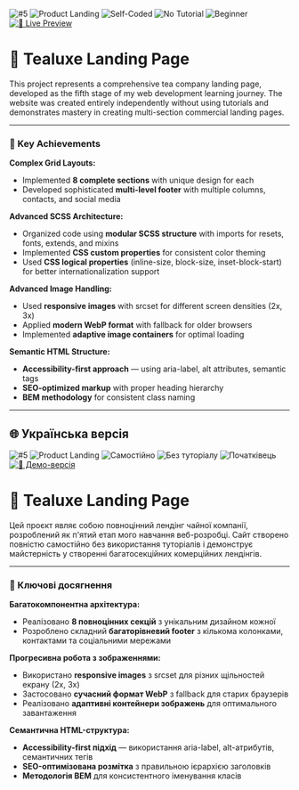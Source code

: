 ![#5](https://img.shields.io/badge/%235-blueviolet) ![Product Landing](https://img.shields.io/badge/Product%20Landing-9DB2BF?style=flat&logoColor=white) ![Self-Coded](https://img.shields.io/badge/Self--Coded-9B59B6?style=flat&logoColor=white) ![No Tutorial](https://img.shields.io/badge/No_Tutorial-E67E22?style=flat&logoColor=white) ![Beginner](https://img.shields.io/badge/Beginner-A8D5BA?style=flat&logoColor=white) [![🔗 Live Preview](https://img.shields.io/badge/🔗_Live_Preview-1f2d5a?style=flat&logoColor=white)](https://bonesmaster88.github.io/calm/calm)

# 🍃 Tealuxe Landing Page

This project represents a comprehensive tea company landing page, developed as the fifth stage of my web development learning journey. The website was created entirely independently without using tutorials and demonstrates mastery in creating multi-section commercial landing pages.

---
### 🎯 Key Achievements

**Complex Grid Layouts:**
- Implemented **8 complete sections** with unique design for each
- Developed sophisticated **multi-level footer** with multiple columns, contacts, and social media

**Advanced SCSS Architecture:**

- Organized code using **modular SCSS structure** with imports for resets, fonts, extends, and mixins
- Implemented **CSS custom properties** for consistent color theming
- Used **CSS logical properties** (inline-size, block-size, inset-block-start) for better internationalization support

**Advanced Image Handling:**

- Used **responsive images** with srcset for different screen densities (2x, 3x)
- Applied **modern WebP format** with fallback for older browsers
- Implemented **adaptive image containers** for optimal loading

**Semantic HTML Structure:** 

- **Accessibility-first approach** — using aria-label, alt attributes, semantic tags
- **SEO-optimized markup** with proper heading hierarchy
- **BEM methodology** for consistent class naming
---
  

## 🌐 Українська версія
![#5](https://img.shields.io/badge/%235-blueviolet) ![Product Landing](https://img.shields.io/badge/Product%20Landing-9DB2BF?style=flat&logoColor=white) ![Самостійно](https://img.shields.io/badge/Самостійно-9B59B6?style=flat&logoColor=white) ![Без туторіалу](https://img.shields.io/badge/Без_туторіалу-E67E22?style=flat&logoColor=white) ![Початківець](https://img.shields.io/badge/Початківець-A8D5BA?style=flat&logoColor=white)  [![🔗 Демо-версія](https://img.shields.io/badge/🔗_Демо_версія-1f2d5a?style=flat&logoColor=white)](https://bonesmaster88.github.io/calm/calm)

# 🍃 Tealuxe Landing Page

Цей проєкт являє собою повноцінний лендінг чайної компанії, розроблений як п'ятий етап мого навчання веб-розробці. Сайт створено повністю самостійно без використання туторіалів і демонструє майстерність у створенні багатосекційних комерційних лендінгів.

---
### 🎯  Ключові досягнення

**Багатокомпонентна архітектура:**
- Реалізовано **8 повноцінних секцій** з унікальним дизайном кожної
- Розроблено складний **багаторівневий footer** з кількома колонками, контактами та соціальними мережами

**Прогресивна робота з зображеннями:**

- Використано **responsive images** з srcset для різних щільностей екрану (2x, 3x)
- Застосовано **сучасний формат WebP** з fallback для старих браузерів
- Реалізовано **адаптивні контейнери зображень** для оптимального завантаження

**Семантична HTML-структура:**

- **Accessibility-first підхід** — використання aria-label, alt-атрибутів, семантичних тегів
- **SEO-оптимізована розмітка** з правильною ієрархією заголовків
- **Методологія BEM** для консистентного іменування класів

